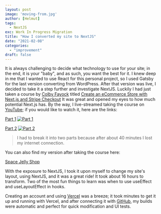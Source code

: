 ```yaml
---
layout: post
image: 'moving-from.jpg'
author: [Helmut]
tags:
  - NextJS
exc: Work In Progress Migration
title: "How I converted my site to NextJS"
date: "2021-02-08"
categories: 
  - "improvement"
draft: false
---
```


It is always challenging to decide what technology to use for your site; in the end, it is your "baby", and as such, you want the best for it. I knew deep in me that I wanted to use React for this personal project, so I used Gatsby for the last version converting from WordPress. After that version was live, I decided to take it a step further and investigate NextJS. Luckily I had just taken a course by [Colby Fayock](https://egghead.io/q/resources-by-colby-fayock) titled [Create an eCommerce Store with Next.js and Stripe Checkout](https://egghead.io/playlists/create-an-ecommerce-store-with-next-js-and-stripe-checkout-562c) It was great and opened my eyes to how much potential Next.js has. By the way, I live-streamed taking the course on [YouTube](https://youtube.com/helmutgranda); if you would like to watch it, here are the links: 

[Part 1](https://www.youtube.com/watch?v=_nQC2krty2Y)
[![Part 1](http://i3.ytimg.com/vi/_nQC2krty2Y/maxresdefault.jpg)](https://www.youtube.com/watch?v=_nQC2krty2Y)

[Part 2](https://www.youtube.com/watch?v=d-qwS0dMuqs) 
<a href="https://www.youtube.com/watch?v=_nQC2krty2Y" rel="noopener" target="_blank">![Part 2](http://i3.ytimg.com/vi/_nQC2krty2Y/maxresdefault.jpg)</a>

> I had to break it into two parts because after about 40 minutes I lost my internet connection.

You can also find my version after taking the course here:

[Space Jelly Shop](https://nextjs-vercel-eosin.vercel.app/)

With the exposure to NextJS, I took it upon myself to change my site's layout, using NextJS, and it was a great ride! It took about 16 hours to transform. Two of the most fun things to learn was when to use useEffect and useLayoutEffect in hooks.

Creating an account and using [Vercel](https://vercel.com/) was a breeze; it took minutes to get it up and running with Vercel, and after connecting it with [GitHub](https://github.com), my builds were automatic and perfect for quick modification and UI tests.